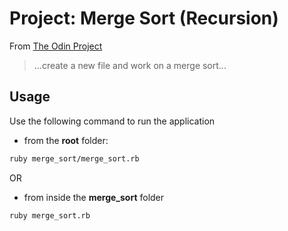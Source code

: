 # Project: Merge Sort (Recursion)

From [The Odin Project](https://www.theodinproject.com/lessons/ruby-recursion#merge-sort)

> ...create a new file and work on a merge sort...

## Usage
Use the following command to run the application
- from the __root__ folder:
```bash
ruby merge_sort/merge_sort.rb
```
OR
- from inside the __merge_sort__ folder
```bash
ruby merge_sort.rb
```
